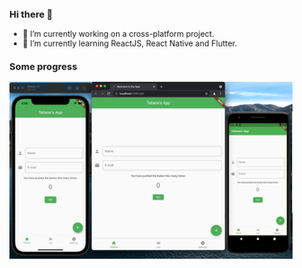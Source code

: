 ### Hi there 👋

- 🔭 I’m currently working on a cross-platform project.
- 🌱 I’m currently learning ReactJS, React Native and Flutter.

### Some progress

![alt text](tatianesapp.jpeg)

<!--
**tatianepinto/tatianepinto** is a ✨ _special_ ✨ repository because its `README.md` (this file) appears on your GitHub profile.

Here are some ideas to get you started:

- 🔭 I’m currently working on ...
- 🌱 I’m currently learning ...
- 👯 I’m looking to collaborate on ...
- 🤔 I’m looking for help with ...
- 💬 Ask me about ...
- 📫 How to reach me: ...
- 😄 Pronouns: ...
- ⚡ Fun fact: ...
-->
